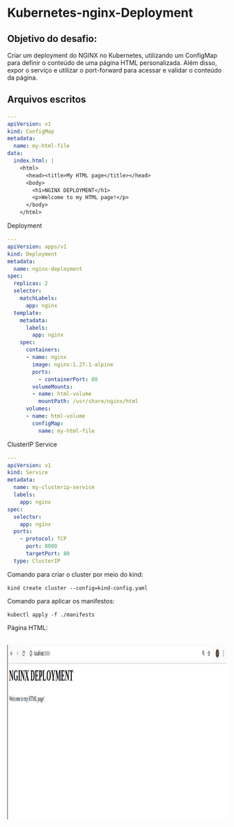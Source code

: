 # Kubernetes-nginx-Deployment

## Objetivo do desafio:
Criar um deployment do NGINX no Kubernetes, utilizando um ConfigMap para definir o conteúdo de uma página HTML personalizada. Além disso, expor o serviço e utilizar o port-forward para acessar e validar o conteúdo da página.

## Arquivos escritos

```yaml
---
apiVersion: v1
kind: ConfigMap
metadata:
  name: my-html-file
data:
  index.html: |
    <html>
      <head><title>My HTML page</title></head>
      <body>
        <h1>NGINX DEPLOYMENT</h1>
        <p>Welcome to my HTML page!</p>
      </body>
    </html>
```

Deployment
```yaml
---
apiVersion: apps/v1
kind: Deployment
metadata:
  name: nginx-deployment
spec:
  replicas: 2
  selector:
    matchLabels:
      app: nginx
  template:
    metadata:
      labels:
        app: nginx
    spec:
      containers:
      - name: nginx
        image: nginx:1.27.1-alpine
        ports:
          - containerPort: 80
        volumeMounts:
        - name: html-volume
          mountPath: /usr/share/nginx/html
      volumes:
      - name: html-volume
        configMap:
          name: my-html-file
```

ClusterIP Service
```yaml
---
apiVersion: v1
kind: Service
metadata:
  name: my-clusterip-service
  labels:
    app: nginx
spec:
  selector:
    app: nginx
  ports:
    - protocol: TCP
      port: 8080
      targetPort: 80
  type: ClusterIP
```
Comando para criar o cluster por meio do kind:
```
kind create cluster --config=kind-config.yaml
```

Comando para aplicar os manifestos:
```
kubectl apply -f ./manifests
```
Página HTML:

<div style="text-align: center"><br>
    <img align="center" alt="html-screen" height="400px" width="850px" src="https://github.com/CarlosDaniel3/kubernetes-nginx-deployment/blob/main/assets/html-screen.png">
</div>